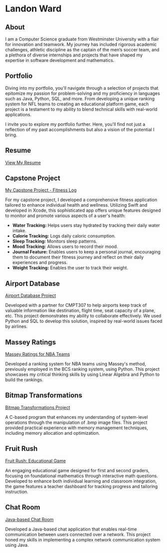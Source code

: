 # Landon Ward

## About
I am a Computer Science graduate from Westminster University with a flair for innovation and teamwork. My journey has included rigorous academic challenges, athletic discipline as the captain of the men’s soccer team, and a plethora of diverse internships and projects that have shaped my expertise in software development and mathematics.

## Portfolio
Diving into my portfolio, you'll navigate through a selection of projects that epitomize my passion for problem-solving and my proficiency in languages such as Java, Python, SQL, and more. From developing a unique ranking system for NFL teams to creating an educational platform game, each project is a testament to my ability to blend technical skills with real-world applications.

I invite you to explore my portfolio further. Here, you'll find not just a reflection of my past accomplishments but also a vision of the potential I bring.

## Resume
[View My Resume](https://github.com/landonward8/Resume/blob/main/LandonWardResume.pdf)

## Capstone Project
[My Capstone Project - Fitness Log](https://github.com/landonward8/fitnessLog/tree/main)

For my capstone project, I developed a comprehensive fitness application tailored to enhance individual health and wellness. Utilizing Swift and developed in Xcode, this sophisticated app offers unique features designed to monitor and promote various aspects of a user's health:
- **Water Tracking:** Helps users stay hydrated by tracking their daily water intake.
- **Calorie Tracking:** Logs daily caloric consumption.
- **Sleep Tracking:** Monitors sleep patterns.
- **Mood Tracking:** Allows users to record their mood.
- **Journal Feature:** Enables users to keep a personal journal, encouraging them to document their fitness journey and reflect on their daily experiences and progress.
- **Weight Tracking:** Enables the user to track their weight.

## Airport Database
[Airport Database Project](https://github.com/landonward8/Airport-Database)

Developed with a partner for CMPT307 to help airports keep track of valuable information like destination, flight time, seat capacity of a plane, etc. This project demonstrates my ability to collaborate effectively. We used Python and SQL to develop this solution, inspired by real-world issues faced by airlines.

## Massey Ratings
[Massey Ratings for NBA Teams](https://github.com/landonward8/MasseyRatings)

Developed a ranking system for NBA teams using Massey's method, previously employed in the BCS ranking system, using Python. This project showcases my critical thinking skills by using Linear Algebra and Python to build the rankings.

## Bitmap Transformations
[Bitmap Transformations Project](https://github.com/landonward8/BitmapTransformations/blob/main/project2.c)

A C-based program that enhances my understanding of system-level operations through the manipulation of .bmp image files. This project provided practical experience with memory management techniques, including memory allocation and optimization.

## Fruit Rush
[Fruit Rush: Educational Game](https://landonward8.itch.io/fruit-rush-avengers)

An engaging educational game designed for first and second graders, focusing on foundational mathematics through interactive math questions. Developed to enhance both individual learning and classroom integration, the game features a teacher dashboard for tracking progress and tailoring instruction.

## Chat Room
[Java-based Chat Room](https://github.com/landonward8/ChatRoom/tree/main)

Developed a Java-based chat application that enables real-time communication between users connected over a network. This project honed my skills in implementing a complex network communication system using Java.
